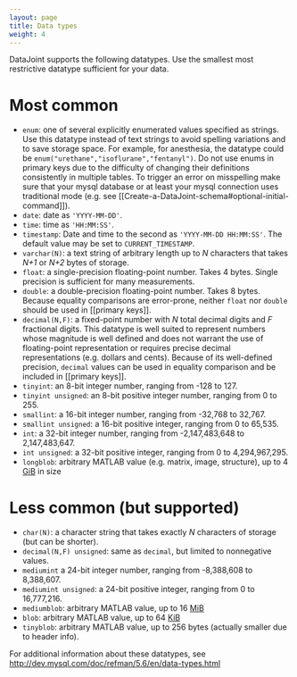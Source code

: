 ```yaml
---
layout: page
title: Data types
weight: 4
---
```



DataJoint supports the following datatypes. Use the smallest most restrictive datatype sufficient for your data.  

# Most common 
 * `enum`: one of several explicitly enumerated values specified as strings. Use this datatype instead of text strings to avoid spelling variations and to save storage space.  For example, for anesthesia, the datatype could be `enum("urethane","isoflurane","fentanyl")`.  Do not use enums in primary keys due to the difficulty of changing their definitions consistently in multiple tables. To trigger an error on misspelling make sure that your mysql database or at least your mysql connection uses traditional mode (e.g. see [[Create-a-DataJoint-schema#optional-initial-command]]).
 * `date`: date as `'YYYY-MM-DD'`.  
 * `time`: time as `'HH:MM:SS'`. 
 * `timestamp`: Date and time to the second as `'YYYY-MM-DD HH:MM:SS'`.  The default value may be set to `CURRENT_TIMESTAMP`.
 * `varchar(N)`:  a text string of arbitrary length up to *N* characters that takes *N+1* or *N+2* bytes of storage.
 * `float`:  a single-precision floating-point number.  Takes 4 bytes.  Single precision is sufficient for many measurements.  
 * `double`:  a double-precision floating-point number. Takes 8 bytes. Because equality comparisons are error-prone, neither `float` nor `double` should be used in [[primary keys]]. 
 * `decimal(N,F)`:  a fixed-point number with _N_ total decimal digits and _F_ fractional digits. This datatype is well suited to represent numbers whose magnitude is well defined and does not warrant the use of floating-point representation or requires precise decimal representations (e.g. dollars and cents). Because of its well-defined precision, `decimal` values can be used in equality comparison and be included in [[primary keys]].
 * `tinyint`: an 8-bit integer number, ranging from -128 to 127.  
 * `tinyint unsigned`: an 8-bit positive integer number, ranging from 0 to 255.
 * `smallint`: a 16-bit integer number, ranging from -32,768 to 32,767.
 * `smallint unsigned`: a 16-bit positive integer, ranging from 0 to 65,535.
 * `int`: a 32-bit integer number, ranging from -2,147,483,648 to 2,147,483,647.  
 * `int unsigned`: a 32-bit positive integer, ranging from 0 to 4,294,967,295.
 * `longblob`: arbitrary MATLAB value (e.g. matrix, image, structure), up to 4  [GiB](http://en.wikipedia.org/wiki/Gibibyte) in size

# Less common (but supported)
 * `char(N)`:  a character string that takes exactly _N_ characters of storage (but can be shorter).
 * `decimal(N,F) unsigned`: same as `decimal`, but limited to nonnegative values. 
 * `mediumint` a 24-bit integer number, ranging from -8,388,608 to 8,388,607.  
 * `mediumint unsigned`: a 24-bit positive integer, ranging from 0 to 16,777,216.
 * `mediumblob`: arbitrary MATLAB value, up to 16 [MiB](http://en.wikipedia.org/wiki/Mibibyte) 
 * `blob`: arbitrary MATLAB value, up to 64 [KiB](http://en.wikipedia.org/wiki/Kibibyte)
 * `tinyblob`: arbitrary MATLAB value, up to 256 bytes (actually smaller due to header info).

For additional information about these datatypes, see http://dev.mysql.com/doc/refman/5.6/en/data-types.html